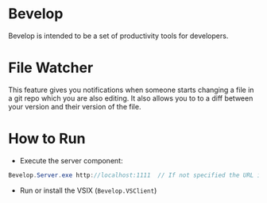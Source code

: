 # Bevelop

Bevelop is intended to be a set of productivity tools for developers.

# File Watcher

This feature gives you notifications when someone starts changing a file in a git repo which you are also editing. It also allows you to to a diff between your version and their version of the file.


# How to Run

* Execute the server component:

```csharp
Bevelop.Server.exe http://localhost:1111  // If not specified the URL is http://localhost:8080
```

* Run or install the VSIX (`Bevelop.VSClient`)
